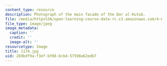```yaml
---
content_type: resource
description: Photograph of the main facade of the Dar al-Kutub.
file: /media/https%3A/open-learning-course-data-rc.s3.amazonaws.com/4-615-the-architecture-of-cairo-spring-2002/269bdf9af3efbf86bcb457598a62edb7_1174.jpg
file_type: image/jpeg
image_metadata:
  caption: ''
  credit: ''
  image-alt: ''
resourcetype: Image
title: 1174.jpg
uid: 269bdf9a-f3ef-bf86-bcb4-57598a62edb7
---
```

